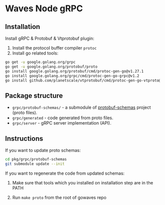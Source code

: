 # Waves Node gRPC

## Installation

Install gRPC & Protobuf & Vtprotobuf plugin:

1. Install the protocol buffer compiler `protoc`
2. Install go related tools:
```bash
go get -u google.golang.org/grpc
go get -u google.golang.org/protobuf/proto
go install google.golang.org/protobuf/cmd/protoc-gen-go@v1.27.1
go install google.golang.org/grpc/cmd/protoc-gen-go-grpc@v1.2
go install github.com/planetscale/vtprotobuf/cmd/protoc-gen-go-vtproto@v0.4.0
```

## Package structure

* `grpc/protobuf-schemas/` - a submodule of [protobuf-schemas](https://github.com/wavesplatform/protobuf-schemas)
  project (proto files).
* `grpc/generated` - code generated from proto files.
* `grpc/server` - gRPC server implementation (API).

## Instructions

If you want to update proto schemas:

```bash
cd pkg/grpc/protobuf-schemas
git submodule update --init
```

If you want to regenerate the code from updated schemas:

1. Make sure that tools which you installed on installation step are in the PATH

2. Run `make proto` from the root of gowaves repo


<!-- Auto-update: 2025-10-14T05:44:01.598163 -->

<!-- Auto-update: 2025-10-16T10:54:03.330641 -->
